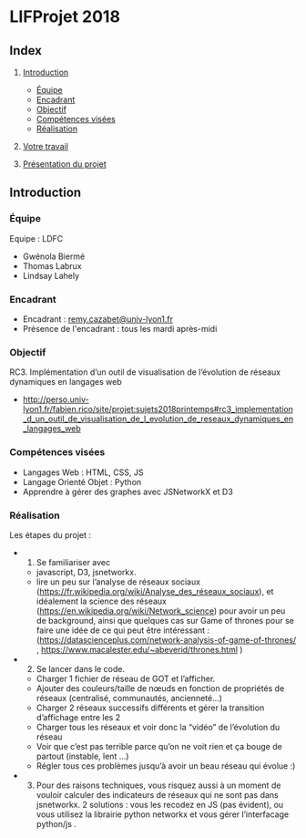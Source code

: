 # LIFProjet 2018

## Index

1. [Introduction](#introduction)
    * [Équipe](#equipe)
    * [Encadrant](#encadrant)
    * [Objectif](#objectif)
    * [Compétences visées](#competences-visees)
    * [Réalisation](#realisation)
1. [Votre travail](#votre-travail)

1. [Présentation du projet](#presentation-du-projet)


<a name="introduction"></a>
## Introduction


[//]: # "{{{"

<a name="equipe"></a>
### Équipe

Equipe : LDFC
- Gwénola Biermé
- Thomas Labrux
- Lindsay Lahely 


<a name="encadrant"></a>
### Encadrant

- Encadrant : remy.cazabet@univ-lyon1.fr
- Présence de l'encadrant : tous les mardi après-midi

<a name="objectif"></a>
### Objectif

RC3. Implémentation d’un outil de visualisation de l’évolution de réseaux dynamiques en langages web 
- http://perso.univ-lyon1.fr/fabien.rico/site/projet:sujets2018printemps#rc3_implementation_d_un_outil_de_visualisation_de_l_evolution_de_reseaux_dynamiques_en_langages_web


<a name="competences-visees"></a>
### Compétences visées

- Langages Web : HTML, CSS, JS
- Langage Orienté Objet : Python 
- Apprendre à gérer des graphes avec JSNetworkX et D3


<a name="realisation"></a>
### Réalisation

Les étapes du projet :
- 1) Se familiariser avec
    - javascript, D3, jsnetworkx.
    - lire un peu sur l’analyse de réseaux sociaux (https://fr.wikipedia.org/wiki/Analyse_des_réseaux_sociaux), et idéalement la science des réseaux (https://en.wikipedia.org/wiki/Network_science) pour avoir un peu de background, ainsi que quelques cas sur Game of thrones pour se faire une idée de ce qui peut être intéressant : (https://datascienceplus.com/network-analysis-of-game-of-thrones/ , https://www.macalester.edu/~abeverid/thrones.html )

- 2) Se lancer dans le code.
    - Charger 1 fichier de réseau de GOT et l’afficher.
    - Ajouter des couleurs/taille de nœuds en fonction de propriétés de réseaux (centralisé, communautés, ancienneté…)
    - Charger 2 réseaux successifs différents et gérer la transition d’affichage entre les 2
    - Charger tous les réseaux et voir donc la “vidéo” de l’évolution du réseau
    - Voir que c’est pas terrible parce qu’on ne voit rien et ça bouge de partout (instable, lent …)
    - Régler tous ces problèmes jusqu’à avoir un beau réseau qui évolue :)

- 3) Pour des raisons techniques, vous risquez aussi à un moment de vouloir calculer des indicateurs de réseaux qui ne sont pas dans jsnetworkx. 2 solutions : vous les recodez en JS (pas évident), ou vous utilisez la librairie python networkx et vous gérer l’interfacage python/js .



[//]: # "}}}"










